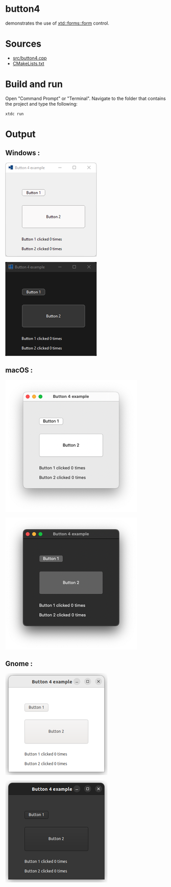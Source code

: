 # button4

demonstrates the use of [xtd::forms::form](https://codedocs.xyz/gammasoft71/xtd/classxtd_1_1forms_1_1form.html) control.

# Sources

* [src/button4.cpp](src/button4.cpp)
* [CMakeLists.txt](CMakeLists.txt)

# Build and run

Open "Command Prompt" or "Terminal". Navigate to the folder that contains the project and type the following:

```shell
xtdc run
```

# Output

## Windows :

![Screenshot](../../../../docs/pictures/examples/button4_w.png)

![Screenshot](../../../../docs/pictures/examples/button4_wd.png)

## macOS :

![Screenshot](../../../../docs/pictures/examples/button4_m.png)

![Screenshot](../../../../docs/pictures/examples/button4_md.png)

## Gnome :

![Screenshot](../../../../docs/pictures/examples/button4_g.png)

![Screenshot](../../../../docs/pictures/examples/button4_gd.png)
